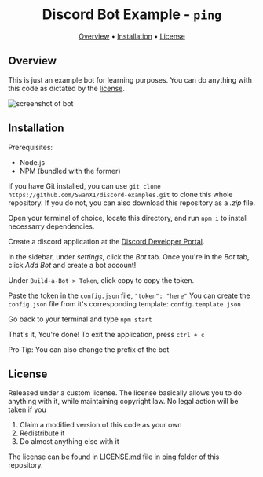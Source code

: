 <h1 align="center">
	Discord Bot Example - <code>ping</code>
</h1>

<p align="center">
  <a href="#overview">Overview</a>
  •
  <a href="#installation">Installation</a>
  •
  <a href="#license">License</a>
</p>

## Overview

This is just an example bot for learning purposes. You can do anything with this code as dictated by the [license](#license).

![screenshot of bot](https://i.imgur.com/bu0wpzx.png)

## Installation

Prerequisites:
 - Node.js
 - NPM (bundled with the former)

If you have Git installed, you can use `git clone https://github.com/SwanX1/discord-examples.git` to clone this whole repository.
If you do not, you can also download this repository as a *.zip* file.

Open your terminal of choice, locate this directory, and run `npm i` to install necessarry dependencies.

Create a discord application at the [Discord Developer Portal](https://discord.com/developers/applications).

In the sidebar, under *settings*, click the *Bot* tab. Once you're in the *Bot* tab, click *Add Bot* and create a bot account!

Under `Build-a-Bot > Token`, click copy to copy the token.

Paste the token in the `config.json` file, ```"token": "here"```
You can create the `config.json` file from it's corresponding template: `config.template.json`

Go back to your terminal and type `npm start`

That's it, You're done!
To exit the application, press `ctrl + c`

Pro Tip: You can also change the prefix of the bot

## License

Released under a custom license.
The license basically allows you to do anything with it, while maintaining copyright law. No legal action will be taken if you
 1. Claim a modified version of this code as your own
 2. Redistribute it
 3. Do almost anything else with it

The license can be found in [LICENSE.md](SwanX1/discord-examples/ping/LICENSE.md) file in [ping](SwanX1/discord-examples/ping/) folder of this repository.